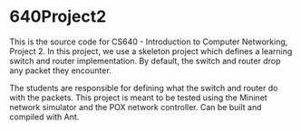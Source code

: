 # 640Project2

This is the source code for CS640 - Introduction to Computer Networking, Project 2. In this project, we use a skeleton project which defines a learning switch and router implementation. By default, the switch and router drop any packet they encounter. 

The students are responsible for defining what the switch and router do with the packets. This project is meant to be tested using the Mininet network simulator and the POX network controller. Can be built and compiled with Ant.

